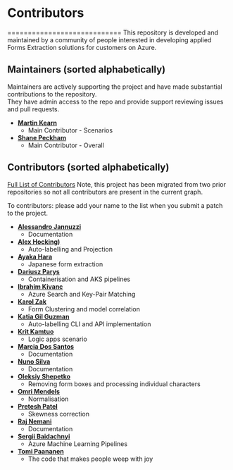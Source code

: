 # Contributors
============================
This repository is developed and maintained by a community of people interested in developing applied Forms Extraction solutions for customers on Azure.

Maintainers (sorted alphabetically)
---------------------------------------

Maintainers are actively supporting the project and have made substantial contributions to the repository.<br>
They have admin access to the repo and provide support reviewing issues and pull requests.

* **[Martin Kearn](https://github.com/martinkearn)**
   * Main Contributor - Scenarios
* **[Shane Peckham](https://github.com/shanepeckham)**
   * Main Contributor - Overall

Contributors  (sorted alphabetically)
-------------------------------------

[Full List of Contributors](https://github.com/Microsoft/ComputerVision/graphs/contributors) Note, this project has been migrated from two prior repositories so not all contributors are present in the current graph.

To contributors: please add your name to the list when you submit a patch to the project.

* **[Alessandro Jannuzzi]()**
   * Documentation
* **[Alex Hocking)](https://github.com/alexhock)**
   * Auto-labelling and Projection
* **[Ayaka Hara](https://github.com/aykhara)**
   *  Japanese form extraction
* **[Dariusz Parys](https://github.com/dariuszparys)**
   * Containerisation and AKS pipelines
* **[Ibrahim Kivanc](https://github.com/ikivanc)**
   * Azure Search and Key-Pair Matching
* **[Karol Zak](https://github.com/karolzak)**
   * Form Clustering and model correlation
* **[Katia Gil Guzman](https://github.com/Kagigz)**
   * Auto-labelling CLI and API implementation
* **[Krit Kamtuo](https://github.com/kritcs18)**
   * Logic apps scenario
* **[Marcia Dos Santos]()**
   * Documentation
* **[Nuno Silva](https://github.com/vapaunic)**
   * Documentation
* **[Oleksiy Shepetko](https://github.com/ashepetko)**
   * Removing form boxes and processing individual characters
* **[Omri Mendels](https://github.com/omri374)**
   * Normalisation
* **[Pretesh Patel ]()**
   * Skewness correction
* **[Raj Nemani]()**
   * Documentation
* **[Sergii Baidachnyi](https://github.com/sbaidachni)**
   * Azure Machine Learning Pipelines
* **[Tomi Paananen]()**
   * The code that makes people weep with joy
